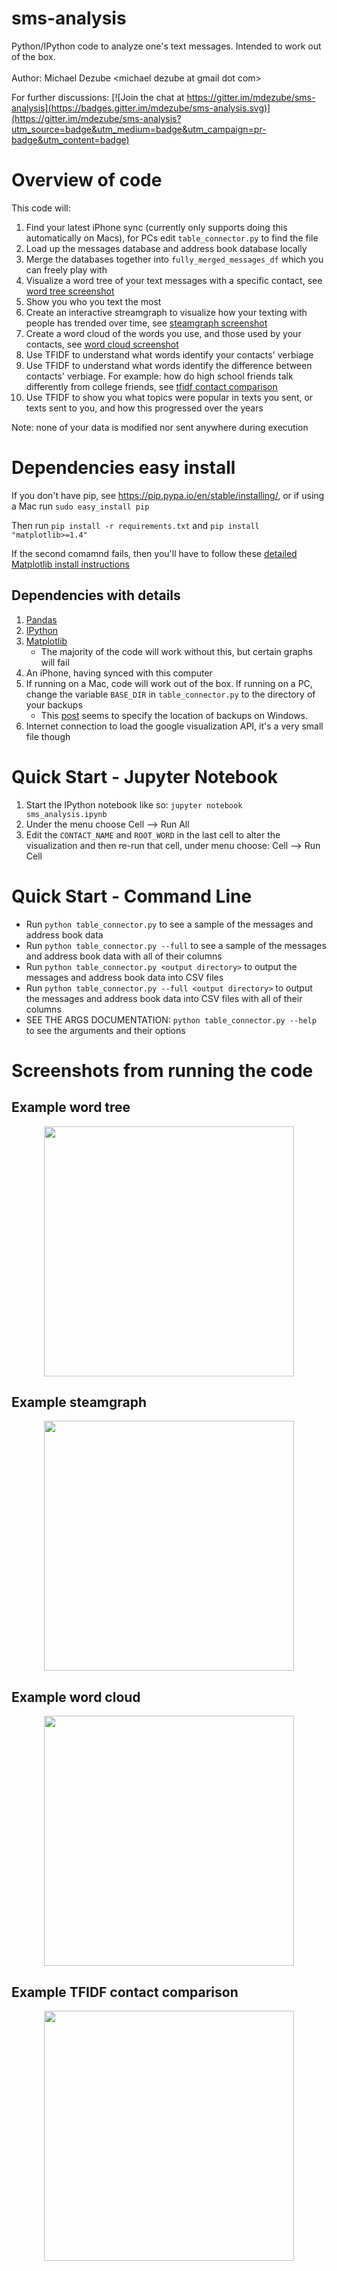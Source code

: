 # sms-analysis
Python/IPython code to analyze one's text messages.  Intended to work out of the box.
<br><br>
Author: Michael Dezube \<michael dezube at gmail dot com\>

For further discussions:
[![Join the chat at https://gitter.im/mdezube/sms-analysis](https://badges.gitter.im/mdezube/sms-analysis.svg)](https://gitter.im/mdezube/sms-analysis?utm_source=badge&utm_medium=badge&utm_campaign=pr-badge&utm_content=badge)

# Overview of code
This code will:

1. Find your latest iPhone sync (currently only supports doing this automatically on Macs), for PCs edit
`table_connector.py` to find the file
2. Load up the messages database and address book database locally
3. Merge the databases together into `fully_merged_messages_df` which you can freely play with
4. Visualize a word tree of your text messages with a specific contact, see [word tree screenshot](#example-word-tree)
5. Show you who you text the most
6. Create an interactive streamgraph to visualize how your texting with people has trended over time, see [steamgraph screenshot](#example-steamgraph)
7. Create a word cloud of the words you use, and those used by your contacts, see [word cloud screenshot](#example-word-cloud)
8. Use TFIDF to understand what words identify your contacts' verbiage
9. Use TFIDF to understand what words identify the difference between contacts' verbiage.  For example: how do high school friends talk differently from college friends, see [tfidf contact comparison](#example-tfidf-contact-comparison)
10. Use TFIDF to show you what topics were popular in texts you sent, or texts sent to you, and how this progressed over the years

Note: none of your data is modified nor sent anywhere during execution

# Dependencies easy install
If you don't have pip, see https://pip.pypa.io/en/stable/installing/, or if using a Mac run `sudo easy_install pip`


Then run `pip install -r requirements.txt` and `pip install "matplotlib>=1.4"`

If the second comamnd fails, then you'll have to follow these [detailed Matplotlib install instructions](https://github.com/rueckstiess/mtools/wiki/matplotlib-Installation-Guide-for-Mac-OS-X)

## Dependencies with details

1. [Pandas](http://pandas.pydata.org)
2. [IPython](http://ipython.org/)
3. [Matplotlib](https://github.com/rueckstiess/mtools/wiki/matplotlib-Installation-Guide-for-Mac-OS-X)
    * The majority of the code will work without this, but certain graphs will fail
4. An iPhone, having synced with this computer
5. If running on a Mac, code will work out of the box. If running on a PC, change the variable `BASE_DIR` in
`table_connector.py` to the directory of your backups
    * This [post](http://www.iphonefaq.org/comment/70608#comment-70608) seems to specify the location of backups on Windows.
6. Internet connection to load the google visualization API, it's a very small file though

# Quick Start - Jupyter Notebook 
1. Start the IPython notebook like so: `jupyter notebook sms_analysis.ipynb`
2. Under the menu choose Cell --> Run All
3. Edit the `CONTACT_NAME` and `ROOT_WORD` in the last cell to alter the visualization and then re-run
that cell, under menu choose: Cell --> Run Cell

# Quick Start - Command Line
* Run `python table_connector.py` to see a sample of the messages and address book data
* Run `python table_connector.py --full` to see a sample of the messages and address book data with all of their columns
* Run `python table_connector.py <output directory>` to output the messages and address book data into CSV files
* Run `python table_connector.py --full <output directory>` to output the messages and address book data into CSV files with all of their columns
* SEE THE ARGS DOCUMENTATION: `python table_connector.py --help` to see the arguments and their options

# Screenshots from running the code

## Example word tree

<div align="center">
    <img height="400" src="https://raw.githubusercontent.com/mdezube/sms-analysis/master/example%20word%20tree.png"></img>
</div>

## Example steamgraph
<div align="center">
    <img height="400" src="https://raw.githubusercontent.com/mdezube/sms-analysis/master/steamgraph_screenshot.png"></img>
</div>

## Example word cloud
<div align="center">
    <img height="400" src="https://raw.githubusercontent.com/mdezube/sms-analysis/master/wordcloud_screenshot.png"></img>
</div>

## Example TFIDF contact comparison
<div align="center">
    <img height="400" src="https://raw.githubusercontent.com/mdezube/sms-analysis/master/tfidf_diff_screenshot.png"></img>
</div>
